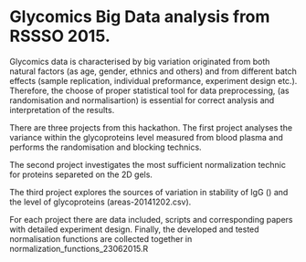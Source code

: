 # Glycomics Big Data analysis from RSSSO 2015. 

Glycomics data is characterised by big variation originated from both natural factors (as age, gender, ethnics and others)
and from different batch effects (sample replication, individual preformance, experiment design etc.). Therefore, the choose of
proper statistical tool for data preprocessing, (as randomisation and normalisartion) is essential for correct analysis and
interpretation of the results.

There are three projects from this hackathon. The first project analyses the variance within the glycoproteins level 
measured from blood plasma and performs the randomisation and blocking technics.

The second project investigates the most sufficient normalization technic for proteins separeted on the 2D gels.

The third project explores the sources of variation in stability of IgG () and the level of glycoproteins (areas-20141202.csv).

For each project there are data included, scripts and corresponding papers with detailed experiment design. 
Finally, the developed and tested normalisation functions are collected together in normalization_functions_23062015.R
